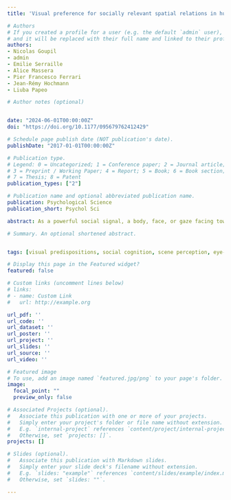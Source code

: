 ```yaml
---
title: 'Visual preference for socially relevant spatial relations in humans and monkeys'

# Authors
# If you created a profile for a user (e.g. the default `admin` user), write the username (folder name) here 
# and it will be replaced with their full name and linked to their profile.
authors:
- Nicolas Goupil
- admin
- Emilie Serraille
- Alice Massera
- Pier Francesco Ferrari
- Jean-Rémy Hochmann
- Liuba Papeo

# Author notes (optional)


date: "2024-06-01T00:00:00Z"
doi: "https://doi.org/10.1177/095679762412429"

# Schedule page publish date (NOT publication's date).
publishDate: "2017-01-01T00:00:00Z"

# Publication type.
# Legend: 0 = Uncategorized; 1 = Conference paper; 2 = Journal article;
# 3 = Preprint / Working Paper; 4 = Report; 5 = Book; 6 = Book section;
# 7 = Thesis; 8 = Patent
publication_types: ["2"]

# Publication name and optional abbreviated publication name.
publication: Psychological Science
publication_short: Psychol Sci

abstract: As a powerful social signal, a body, face, or gaze facing toward oneself holds an individual’s attention. We asked whether, going beyond an egocentric stance, facingness between others has a similar effect and why. In a preferential-looking time paradigm, human adults showed spontaneous preference to look at two bodies facing toward (vs. away from) each other (Experiment 1a, N = 24). Moreover, facing dyads were rated higher on social semantic dimensions, showing that facingness adds social value to stimuli (Experiment 1b, N = 138). The same visual preference was found in juvenile macaque monkeys (Experiment 2, N = 21). Finally, on the human development timescale, this preference emerged by 5 years, although young infants by 7 months of age already discriminate visual scenes on the basis of body positioning (Experiment 3, N = 120). We discuss how the preference for facing dyads—shared by human adults, young children, and macaques—can signal a new milestone in social cognition development, supporting processing and learning from third-party social interactions.

# Summary. An optional shortened abstract.


tags: [visual predispositions, social cognition, scene perception, eye-tracking, evolutionary psychology, infant, macaque]

# Display this page in the Featured widget?
featured: false

# Custom links (uncomment lines below)
# links:
# - name: Custom Link
#   url: http://example.org

url_pdf: ''
url_code: ''
url_dataset: ''
url_poster: ''
url_project: ''
url_slides: ''
url_source: ''
url_video: ''

# Featured image
# To use, add an image named `featured.jpg/png` to your page's folder. 
image:
  focal_point: ""
  preview_only: false

# Associated Projects (optional).
#   Associate this publication with one or more of your projects.
#   Simply enter your project's folder or file name without extension.
#   E.g. `internal-project` references `content/project/internal-project/index.md`.
#   Otherwise, set `projects: []`.
projects: []

# Slides (optional).
#   Associate this publication with Markdown slides.
#   Simply enter your slide deck's filename without extension.
#   E.g. `slides: "example"` references `content/slides/example/index.md`.
#   Otherwise, set `slides: ""`.

---
```



